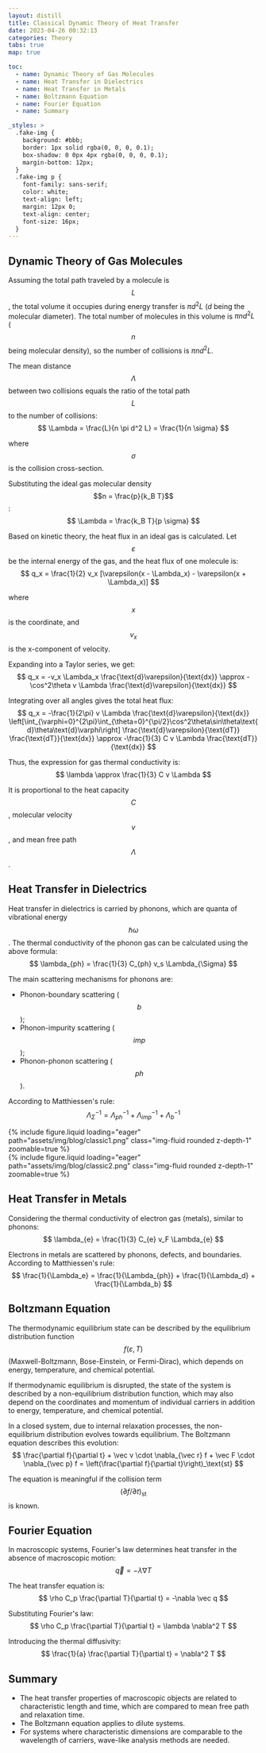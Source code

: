 ```yaml
---
layout: distill
title: Classical Dynamic Theory of Heat Transfer
date: 2023-04-26 00:32:13
categories: Theory
tabs: true
map: true

toc:
  - name: Dynamic Theory of Gas Molecules
  - name: Heat Transfer in Dielectrics
  - name: Heat Transfer in Metals
  - name: Boltzmann Equation
  - name: Fourier Equation
  - name: Summary

_styles: >
  .fake-img {
    background: #bbb;
    border: 1px solid rgba(0, 0, 0, 0.1);
    box-shadow: 0 0px 4px rgba(0, 0, 0, 0.1);
    margin-bottom: 12px;
  }
  .fake-img p {
    font-family: sans-serif;
    color: white;
    text-align: left;
    margin: 12px 0;
    text-align: center;
    font-size: 16px;
  }
---
```


## Dynamic Theory of Gas Molecules

Assuming the total path traveled by a molecule is $$L$$, the total volume it occupies during energy transfer is $\pi d^2L$ ($d$ being the molecular diameter). The total number of molecules in this volume is $\pi n d^2 L$ ($$n$$ being molecular density), so the number of collisions is $\pi n d^2 L$.

The mean distance $$\Lambda$$ between two collisions equals the ratio of the total path $$L$$ to the number of collisions:
$$
\Lambda = \frac{L}{n \pi d^2 L} = \frac{1}{n \sigma}
$$

where $$\sigma$$ is the collision cross-section.

Substituting the ideal gas molecular density $$n = \frac{p}{k_B T}$$:
$$
\Lambda = \frac{k_B T}{p \sigma}
$$

Based on kinetic theory, the heat flux in an ideal gas is calculated. Let $$\varepsilon$$ be the internal energy of the gas, and the heat flux of one molecule is:
$$
q_x = \frac{1}{2} v_x [\varepsilon(x - \Lambda_x) - \varepsilon(x + \Lambda_x)]
$$

where $$x$$ is the coordinate, and $$v_x$$ is the x-component of velocity.

Expanding into a Taylor series, we get:
$$
q_x = -v_x \Lambda_x \frac{\text{d}\varepsilon}{\text{dx}} \approx -\cos^2\theta v \Lambda \frac{\text{d}\varepsilon}{\text{dx}}
$$

Integrating over all angles gives the total heat flux:
$$
q_x = -\frac{1}{2\pi} v \Lambda \frac{\text{d}\varepsilon}{\text{dx}}
\left[\int_{\varphi=0}^{2\pi}\int_{\theta=0}^{\pi/2}\cos^2\theta\sin\theta\text{d}\theta\text{d}\varphi\right] \frac{\text{d}\varepsilon}{\text{dT}} \frac{\text{dT}}{\text{dx}}
\approx -\frac{1}{3} C v \Lambda \frac{\text{dT}}{\text{dx}}
$$

Thus, the expression for gas thermal conductivity is:
$$
\lambda \approx \frac{1}{3} C v \Lambda
$$

It is proportional to the heat capacity $$C$$, molecular velocity $$v$$, and mean free path $$\Lambda$$.

## Heat Transfer in Dielectrics

Heat transfer in dielectrics is carried by phonons, which are quanta of vibrational energy $$\hbar \omega$$. The thermal conductivity of the phonon gas can be calculated using the above formula:
$$
\lambda_{ph} = \frac{1}{3} C_{ph} v_s \Lambda_{\Sigma}
$$

The main scattering mechanisms for phonons are:
- Phonon-boundary scattering ($$b$$);
- Phonon-impurity scattering ($$imp$$);
- Phonon-phonon scattering ($$ph$$).

According to Matthiessen's rule:
$$
\Lambda_{\Sigma}^{-1} = \Lambda_{ph}^{-1} + \Lambda_{imp}^{-1} + \Lambda_{b}^{-1}
$$

<div class="row text-center">
    <div class="col-md-6">
        {% include figure.liquid loading="eager" path="assets/img/blog/classic1.png" class="img-fluid rounded z-depth-1" zoomable=true %}
    </div>
    <div class="col-md-6">
        {% include figure.liquid loading="eager" path="assets/img/blog/classic2.png" class="img-fluid rounded z-depth-1" zoomable=true %}
    </div>
</div>

## Heat Transfer in Metals

Considering the thermal conductivity of electron gas (metals), similar to phonons:
$$
\lambda_{e} = \frac{1}{3} C_{e} v_F \Lambda_{e}
$$

Electrons in metals are scattered by phonons, defects, and boundaries. According to Matthiessen's rule:
$$
\frac{1}{\Lambda_e} = \frac{1}{\Lambda_{ph}} + \frac{1}{\Lambda_d} + \frac{1}{\Lambda_b}
$$

## Boltzmann Equation

The thermodynamic equilibrium state can be described by the equilibrium distribution function $$f(\varepsilon, T)$$ (Maxwell-Boltzmann, Bose-Einstein, or Fermi-Dirac), which depends on energy, temperature, and chemical potential.

If thermodynamic equilibrium is disrupted, the state of the system is described by a non-equilibrium distribution function, which may also depend on the coordinates and momentum of individual carriers in addition to energy, temperature, and chemical potential.

In a closed system, due to internal relaxation processes, the non-equilibrium distribution evolves towards equilibrium. The Boltzmann equation describes this evolution:
$$
\frac{\partial f}{\partial t} + \vec v \cdot \nabla_{\vec r} f + \vec F \cdot \nabla_{\vec p} f = \left(\frac{\partial f}{\partial t}\right)_\text{st}
$$

The equation is meaningful if the collision term $$(\partial f/\partial t)_\text{st}$$ is known.

## Fourier Equation

In macroscopic systems, Fourier's law determines heat transfer in the absence of macroscopic motion:
$$
\vec q = -\lambda \nabla T
$$

The heat transfer equation is:
$$
\rho C_p \frac{\partial T}{\partial t} = -\nabla \vec q
$$

Substituting Fourier's law:
$$
\rho C_p \frac{\partial T}{\partial t} = \lambda \nabla^2 T
$$

Introducing the thermal diffusivity:
$$
\frac{1}{a} \frac{\partial T}{\partial t} = \nabla^2 T
$$

## Summary

- The heat transfer properties of macroscopic objects are related to characteristic length and time, which are compared to mean free path and relaxation time.
- The Boltzmann equation applies to dilute systems.
- For systems where characteristic dimensions are comparable to the wavelength of carriers, wave-like analysis methods are needed.
